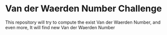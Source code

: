 # Van der Waerden Number Challenge
 This repository will try to compute the exist Van der Waerden Number, and even more, It will find new Van der Waerden Number
